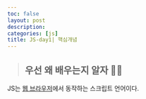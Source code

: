 ```yaml
---
toc: false
layout: post
description: 
categories: [js]
title: JS-day1| 핵심개념
---
```


>##  우선 왜 배우는지 알자 🤷‍♀️
<p>JS는 <u>웹 브라우저</u>에서 동작하는 스크립트 언어이다.</p>
